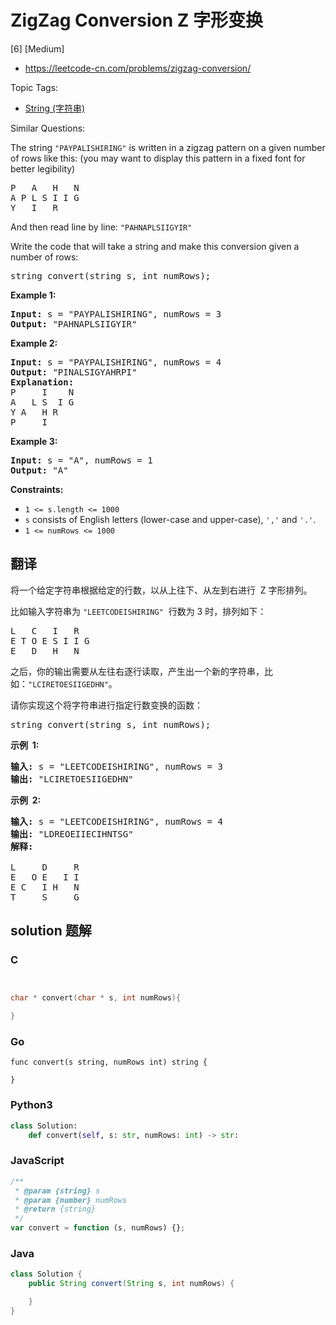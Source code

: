 # ZigZag Conversion Z 字形变换

[6] [Medium]

- https://leetcode-cn.com/problems/zigzag-conversion/

Topic Tags:

- [String (字符串)](https://leetcode-cn.com/tag/string/)

Similar Questions:

The string `"PAYPALISHIRING"` is written in a zigzag pattern on a given number of rows like this: (you may want to display this pattern in a fixed font for better legibility)

<pre>P   A   H   N
A P L S I I G
Y   I   R
</pre>

And then read line by line: `"PAHNAPLSIIGYIR"`

Write the code that will take a string and make this conversion given a number of rows:

<pre>string convert(string s, int numRows);
</pre>

**Example 1:**

<pre><strong>Input:</strong> s = "PAYPALISHIRING", numRows = 3
<strong>Output:</strong> "PAHNAPLSIIGYIR"
</pre>

**Example 2:**

<pre><strong>Input:</strong> s = "PAYPALISHIRING", numRows = 4
<strong>Output:</strong> "PINALSIGYAHRPI"
<strong>Explanation:</strong>
P     I    N
A   L S  I G
Y A   H R
P     I
</pre>

**Example 3:**

<pre><strong>Input:</strong> s = "A", numRows = 1
<strong>Output:</strong> "A"
</pre>

**Constraints:**

- `1 <= s.length <= 1000`
- `s` consists of English letters (lower-case and upper-case), `','` and `'.'`.
- `1 <= numRows <= 1000`

## 翻译

将一个给定字符串根据给定的行数，以从上往下、从左到右进行  Z 字形排列。

比如输入字符串为 `"LEETCODEISHIRING"`  行数为 3 时，排列如下：

<pre>L   C   I   R
E T O E S I I G
E   D   H   N
</pre>

之后，你的输出需要从左往右逐行读取，产生出一个新的字符串，比如：`"LCIRETOESIIGEDHN"`。

请你实现这个将字符串进行指定行数变换的函数：

<pre>string convert(string s, int numRows);</pre>

**示例  1:**

<pre><strong>输入:</strong> s = "LEETCODEISHIRING", numRows = 3
<strong>输出:</strong> "LCIRETOESIIGEDHN"
</pre>

**示例  2:**

<pre><strong>输入:</strong> s = "LEETCODEISHIRING", numRows =&nbsp;4
<strong>输出:</strong>&nbsp;"LDREOEIIECIHNTSG"
<strong>解释:</strong>

L     D     R
E   O E   I I
E C   I H   N
T     S     G</pre>

## solution 题解

### C

```c


char * convert(char * s, int numRows){

}
```

### Go

```golang
func convert(s string, numRows int) string {

}
```

### Python3

```python
class Solution:
    def convert(self, s: str, numRows: int) -> str:
```

### JavaScript

```javascript
/**
 * @param {string} s
 * @param {number} numRows
 * @return {string}
 */
var convert = function (s, numRows) {};
```

### Java

```java
class Solution {
    public String convert(String s, int numRows) {

    }
}
```
